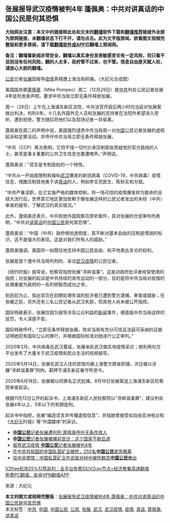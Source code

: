  <h2>张展报导武汉疫情被判4年 蓬佩奥：中共对讲真话的中国公民是何其恐惧</h2> <p class="notice"><b>大陆网友注意：本文中的链接除此处和文末的<a href="https://github.com/bannedbook/fanqiang" >翻墙</a>软件下载和<a href="https://github.com/killgcd/justmysocks/blob/master/README.md">翻墙推荐</a>链接外全部为禁网链接，未翻墙状态下打不开，请勿点击。此为文字版禁闻，欲看图文视频完整版和更多禁闻，请下载<a href="https://github.com/bannedbook/fanqiang">翻墙软件或APP</a>后翻墙上禁闻网。</p><p>备注：翻墙看新闻非常安全，翻墙以真实身份发表敏感言论有一定风险，但只看不说则没有任何风险，翻的人太多，政府管不过来，也不管。信息自由是天赋人权，请放心大胆的翻墙。</b></p>  <div class="entry"> <p id="conimg"><a href="https://www.bannedbook.org/bnews/tag/%e5%85%ac%e6%b0%91/" class="st_tag internal_tag" rel="tag" title="标签 公民 下的日志">公民</a>记者<a href="https://www.bannedbook.org/bnews/tag/%e5%bc%a0%e5%b1%95/" class="st_tag internal_tag" rel="tag" title="标签 张展 下的日志">张展</a>因报导<a href="https://www.bannedbook.org/bnews/tag/%E7%96%AB%E6%83%85/" class="st_tag internal_tag" rel="tag" title="标签 疫情 下的日志">疫情</a>真相遭上海当局抓捕。（大纪元合成图）</p> <p>美国国务卿<a href="https://www.bannedbook.org/bnews/tag/%E8%93%AC%E4%BD%A9%E5%A5%A5/" class="st_tag internal_tag" rel="tag" title="标签 蓬佩奥 下的日志">蓬佩奥</a>（Mike Pompeo）周二（12月29日）就<a href="https://www.bannedbook.org/bnews/tag/%e4%b8%ad%e5%85%b1/" class="st_tag internal_tag" rel="tag" title="标签 中共 下的日志">中共</a>判处公民记者张展4年徒刑发表声明，要求中共当局立即无条件释放张展。</p> <p>周一（28日）上午在上海浦东新区法院，中共法官开庭后两小时内当庭对张展案做出判决，判刑4年。十几名外国外交人员和张展的支持者在法院外希望进入旁听、遭到拒绝，警方随后将他们以及现场记者一并驱离。</p> <p>蓬佩奥在周二的声明中说，美国强烈谴责中共当局周一对<span class='wp_keywordlink_affiliate'><a href="https://www.bannedbook.org/" title="中国" target="_blank">中国</a></span>公民记者张展的虚假起诉和定罪活动，并呼吁中共当局立即无条件释放张展。</p> <p>“中共（CCP）再次表明，它将不惜一切代价来压制那些质疑党的官方路线的人士，甚至是事关重要的公共卫生信息也要遭噤声。”声明说。</p>  <p>蓬佩奥说：“谎言是专制政权的一个特性。</p> <p>“中共从一开始就限制和操纵<a href="https://www.bannedbook.org/bnews/tag/%e6%ad%a6%e6%b1%89/" class="st_tag internal_tag" rel="tag" title="标签 武汉 下的日志">武汉</a>爆发的新冠病毒（COVID-19，中共病毒）疫情信息，残酷压制其他勇于讲<a href="https://www.bannedbook.org/bnews/tag/%E7%9C%9F%E8%AF%9D/" class="st_tag internal_tag" rel="tag" title="标签 真话 下的日志">真话</a>的人，例如李文亮医生、陈秋实和方斌。</p> <p>“中共严重渎职，在它实施严格的媒体控制，将一场可控的疫情爆发转为致命的全球大流行后，世界其它地区更加依赖于像张展这样的公民记者发出的未经（中共）审查的报导，了解武汉的真实情况。”</p> <p>此外，蓬佩奥还表示，中共拒绝外国观察员旁听案件，其对张展的仓促审判均表明，“中共对<a href="https://www.bannedbook.org/bnews/tag/%E8%AE%B2%E7%9C%9F%E8%AF%9D/" class="st_tag internal_tag" rel="tag" title="标签 讲真话 下的日志">讲真话</a>的<a href="https://www.bannedbook.org/bnews/tag/%E4%B8%AD%E5%9B%BD%E5%85%AC%E6%B0%91/" class="st_tag internal_tag" rel="tag" title="标签 中国公民 下的日志">中国公民</a>是何其恐惧”。</p> <p>蓬佩奥说：“中国（中共）政府惧怕透明度，其不断对基本自由的压制是懦弱的标识，这不是强大的表现，这是对我们所有人的威胁。”</p>  <p>蓬佩奥强调，美国将一如既往地支持中国公民自由、和平地表达言论的权利。</p> <p>张展是首个遭中共当局判刑的、采访<a href="https://www.bannedbook.org/bnews/tag/%e6%ad%a6%e6%b1%89%e7%96%ab%e6%83%85/" class="st_tag internal_tag" rel="tag" title="标签 武汉疫情 下的日志">武汉疫情</a>的公民记者。</p> <p>《纽约时报》报导说，检察官指控张展“寻衅滋事”，这是对政府批评者经常使用的指控；对张展的起诉是中共持续的宣传运动的一部分，目的是将中共当局对疫情的处理重塑为政府的一系列明智而成功之举。</p> <p>到目前为止，指出官员在初期处理失误的批评者已遭到警方逮捕、审查或威胁；在张展之前，另外还有三名公民记者从武汉失踪，但其他人尚未被公开指控。</p> <p>国际特赦表示，张展仅因为报导涉及公众利益的<span class='wp_keywordlink_affiliate'><a href="https://www.bannedbook.org/" title="新闻">新闻</a></span>事件，便面临中共当局这样的惩罚，令人深感不安。</p>  <p>国际特赦呼吁，“立即无条件释放张展，除非当局有充分可信且法庭可采纳的证据证明她犯有国际公认的罪行，并根据国际标准对她进行公正审判。”</p> <p>2020年2月，中共病毒在武汉蔓延，张展亲赴武汉做实地疫情采访；她利用社交平台发布了大量关于武汉疫情和民众生活的视频报导。</p> <p>2020年5月14日，张展在武汉入住的宾馆内被上海警方跨省抓捕，次日被以涉嫌“寻衅滋事罪”刑拘，羁押于浦东新区看守所至今。</p> <p>2020年6月18日，张展被以同罪名正式批捕，8月18日张展案送上海浦东新区检察院审查起诉。</p> <p>根据11月13日公开的起诉书，上海浦东新区人民检察院以“寻衅滋事罪”，建议判处张展4年以上、5年以下的有期徒刑。</p>  <p>起诉书中指控，张展“编造谎言并传播虚假信息”，并指她曾接受如自由亚洲电台和《<span class='wp_keywordlink_affiliate'><a href="http://www.epochtimes.com/" title="大纪元" target="_blank">大纪元</a></span>时报》等“外国媒体”的采访。</p> <ul class='op-related-articles' title='相关阅读'> <li><a href='https://www.bannedbook.org/bnews/headline/20201230/1457488.html' target='_blank'><b>中国公民</b>记者张展遭判刑 蓬佩奥呼吁无条件放人</a></li> <li><a href='https://www.bannedbook.org/bnews/baitai/20201229/1457264.html' target='_blank'><b>中国公民</b>记者张展被捕前受访：这个国家不能后退</a></li> <li><a href='https://www.bannedbook.org/bnews/cbnews/20201228/1456487.html' target='_blank'>报导武汉疫情 <b>中国公民</b>记者张展被判4年</a></li> <li><a href='https://www.bannedbook.org/bnews/headline/20201224/1453759.html' target='_blank'>在中非共和国的中国私营矿企被抢，250名<b>中国公民</b>紧急撤离</a></li> <li><a href='https://www.bannedbook.org/bnews/baitai/20201223/1453617.html' target='_blank'>驻中非使馆：中国私营矿企在武装对峙中被抢数百<b>中国公民</b>撤出</a></li> </ul> <p class="texttj"> <a href="https://github.com/bannedbook/fanqiang/wiki/V2ray%E6%9C%BA%E5%9C%BA" target="_blank">V2free机场25%引荐返利：全平台免费SS/V2ray节点+经济套餐高速翻墙</a><br/> <a href="https://github.com/bannedbook/fanqiang/wiki/%E7%A6%81%E9%97%BB%E7%BD%91%E5%AE%89%E5%8D%93%E7%BF%BB%E5%A2%99%E6%96%B0%E9%97%BBAPP" target="_blank">免费PC翻墙、安卓VPN翻墙APP</a></p><p> 来源：大纪元 </p><a name='sharetosocial'></a>       <div><b>本文的图文或视频完整版</b>：<a href='https://www.bannedbook.org/bnews/cbnews/20201230/1457739.html'>张展报导武汉疫情被判4年 蓬佩奥：中共对讲真话的中国公民是何其恐惧</a></div>  </div><!--END ENTRY--> <div class="postfooter"> <div>本文标签：<a href="https://www.bannedbook.org/bnews/tag/%e4%b8%ad%e5%85%b1/" rel="tag">中共</a>, <a href="https://www.bannedbook.org/bnews/tag/%E4%B8%AD%E5%9B%BD/" rel="tag">中国</a>, <a href="https://www.bannedbook.org/bnews/tag/%E4%B8%AD%E5%9B%BD%E5%85%AC%E6%B0%91/" rel="tag">中国公民</a>, <a href="https://www.bannedbook.org/bnews/tag/%e5%85%ac%e6%b0%91/" rel="tag">公民</a>, <a href="https://www.bannedbook.org/bnews/tag/%e5%bc%a0%e5%b1%95/" rel="tag">张展</a>, <a href="https://www.bannedbook.org/bnews/tag/%e6%ad%a6%e6%b1%89/" rel="tag">武汉</a>, <a href="https://www.bannedbook.org/bnews/tag/%e6%ad%a6%e6%b1%89%e7%96%ab%e6%83%85/" rel="tag">武汉疫情</a>, <a href="https://www.bannedbook.org/bnews/tag/%E7%96%AB%E6%83%85/" rel="tag">疫情</a>, <a href="https://www.bannedbook.org/bnews/tag/%E7%9C%9F%E8%AF%9D/" rel="tag">真话</a>, <a href="https://www.bannedbook.org/bnews/tag/%E8%93%AC%E4%BD%A9%E5%A5%A5/" rel="tag">蓬佩奥</a>, <a href="https://www.bannedbook.org/bnews/tag/%E8%AE%B2%E7%9C%9F%E8%AF%9D/" rel="tag">讲真话</a></div>  </div><!--END POSTFOOTER--> 